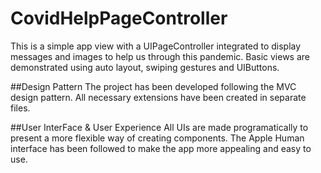 # CovidHelpPageController
This is a simple app view with a UIPageController integrated to display messages and images to help us through this pandemic. Basic views are demonstrated using auto layout, swiping gestures and UIButtons.

##Design Pattern
The project has been developed following the MVC design pattern. All necessary extensions have been created in separate files.

##User InterFace & User Experience
All UIs are made programatically to present a more flexible way of creating components. The Apple Human interface has been followed to make the app more appealing and easy to use.
